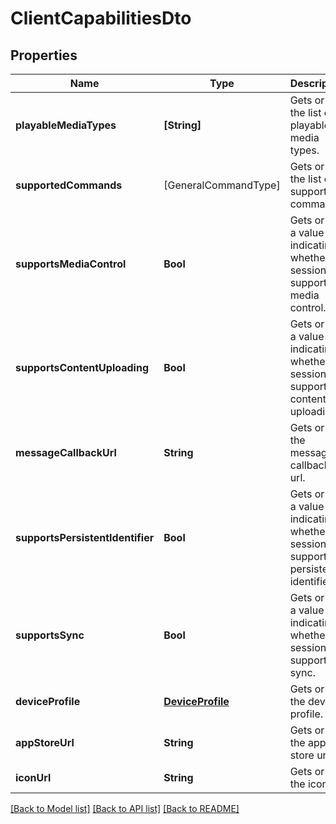 # ClientCapabilitiesDto

## Properties
Name | Type | Description | Notes
------------ | ------------- | ------------- | -------------
**playableMediaTypes** | **[String]** | Gets or sets the list of playable media types. | [optional] 
**supportedCommands** | [GeneralCommandType] | Gets or sets the list of supported commands. | [optional] 
**supportsMediaControl** | **Bool** | Gets or sets a value indicating whether session supports media control. | [optional] 
**supportsContentUploading** | **Bool** | Gets or sets a value indicating whether session supports content uploading. | [optional] 
**messageCallbackUrl** | **String** | Gets or sets the message callback url. | [optional] 
**supportsPersistentIdentifier** | **Bool** | Gets or sets a value indicating whether session supports a persistent identifier. | [optional] 
**supportsSync** | **Bool** | Gets or sets a value indicating whether session supports sync. | [optional] 
**deviceProfile** | [**DeviceProfile**](DeviceProfile.md) | Gets or sets the device profile. | [optional] 
**appStoreUrl** | **String** | Gets or sets the app store url. | [optional] 
**iconUrl** | **String** | Gets or sets the icon url. | [optional] 

[[Back to Model list]](../README.md#documentation-for-models) [[Back to API list]](../README.md#documentation-for-api-endpoints) [[Back to README]](../README.md)


